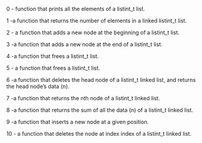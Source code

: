 0  - function that prints all the elements of a listint_t list.

1  -a function that returns the number of elements in a linked listint_t list.

2  - a function that adds a new node at the beginning of a listint_t list.

3  -a function that adds a new node at the end of a listint_t list.

4  -a function that frees a listint_t list.

5  - a function that frees a listint_t list.

6  -a function that deletes the head node of a listint_t linked list, and returns the head node’s data (n).

7 -a function that returns the nth node of a listint_t linked list.

8  -a function that returns the sum of all the data (n) of a listint_t linked list.

9  -a function that inserts a new node at a given position.

10  - a function that deletes the node at index index of a listint_t linked list.
